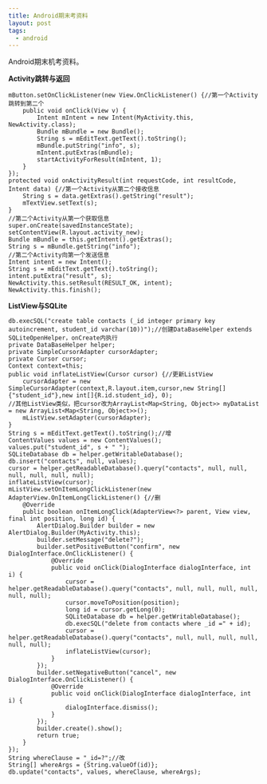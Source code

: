```yaml
---
title: Android期末考资料
layout: post
tags:
  - android
---
```


Android期末机考资料。

**Activity跳转与返回**

    mButton.setOnClickListener(new View.OnClickListener() {//第一个Activity跳转到第二个
        public void onClick(View v) {
            Intent mIntent = new Intent(MyActivity.this, NewActivity.class);
            Bundle mBundle = new Bundle();
            String s = mEditText.getText().toString();
            mBundle.putString("info", s);
            mIntent.putExtras(mBundle);
            startActivityForResult(mIntent, 1);
        }
    });
    protected void onActivityResult(int requestCode, int resultCode, Intent data) {//第一个Activity从第二个接收信息
        String s = data.getExtras().getString("result");
        mTextView.setText(s);
    }
    //第二个Activity从第一个获取信息
    super.onCreate(savedInstanceState);
    setContentView(R.layout.activity_new);
    Bundle mBundle = this.getIntent().getExtras();
    String s = mBundle.getString("info");
    //第二个Activity向第一个发送信息
    Intent intent = new Intent();
    String s = mEditText.getText().toString();
    intent.putExtra("result", s);
    NewActivity.this.setResult(RESULT_OK, intent);
    NewActivity.this.finish();

**ListView与SQLite**

    db.execSQL("create table contacts (_id integer primary key autoincrement, student_id varchar(10))");//创建DataBaseHelper extends SQLiteOpenHelper，onCreate内执行
    private DataBaseHelper helper;
    private SimpleCursorAdapter cursorAdapter;
    private Cursor cursor;
    Context context=this;
    public void inflateListView(Cursor cursor) {//更新ListView
        cursorAdapter = new SimpleCursorAdapter(context,R.layout.item,cursor,new String[]{"student_id"},new int[]{R.id.student_id}, 0);
    //其他ListView类似，把cursor改为ArrayList<Map<String, Object>> myDataList = new ArrayList<Map<String, Object>>();
        mListView.setAdapter(cursorAdapter);
    }
    String s = mEditText.getText().toString();//增
    ContentValues values = new ContentValues();
    values.put("student_id", s + " ");
    SQLiteDatabase db = helper.getWritableDatabase();
    db.insert("contacts", null, values);
    cursor = helper.getReadableDatabase().query("contacts", null, null, null, null, null, null);
    inflateListView(cursor);
    mListView.setOnItemLongClickListener(new AdapterView.OnItemLongClickListener() {//删
        @Override
        public boolean onItemLongClick(AdapterView<?> parent, View view, final int position, long id) {
            AlertDialog.Builder builder = new AlertDialog.Builder(MyActivity.this);
            builder.setMessage("delete?");
            builder.setPositiveButton("confirm", new DialogInterface.OnClickListener() {
                @Override
                public void onClick(DialogInterface dialogInterface, int i) {
                    cursor = helper.getReadableDatabase().query("contacts", null, null, null, null, null, null);
                    cursor.moveToPosition(position);
                    long id = cursor.getLong(0);
                    SQLiteDatabase db = helper.getWritableDatabase();
                    db.execSQL("delete from contacts where _id =" + id);
                    cursor = helper.getReadableDatabase().query("contacts", null, null, null, null, null, null);
                    inflateListView(cursor);
                }
            });
            builder.setNegativeButton("cancel", new DialogInterface.OnClickListener() {
                @Override
                public void onClick(DialogInterface dialogInterface, int i) {
                    dialogInterface.dismiss();
                }
            });
            builder.create().show();
            return true;
        }
    });
    String whereClause = "_id=?";//改
    String[] whereArgs = {String.valueOf(id)};
    db.update("contacts", values, whereClause, whereArgs);